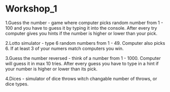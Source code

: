 # Workshop_1

1.Guess the number - game where computer picks random number from 1 - 100 and you have to guess it by typing it into the console. After every try computer gives you hints if the number is higher or lower than your pick.

2.Lotto simulator - type 6 random numbers from 1 - 49. Computer also picks 6. If at least 3 of your numers match computers you win.

3.Guess the number reversed - think of a number from 1 - 1000. Computer will guess it in max 10 tries. After every guess you have to type in a hint if your number is higher or lower than its pick.

4.Dices - simulator of dice throws witch changable number of throws, or dice types.
